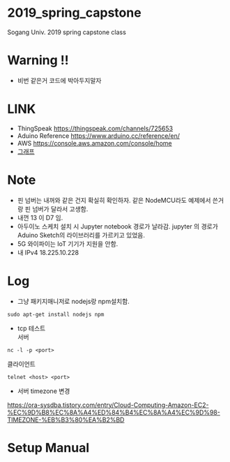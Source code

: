 # 2019_spring_capstone
Sogang Univ. 2019 spring capstone class

# Warning   !!
+ 비번 같은거 코드에 박아두지말자  

# LINK
+ ThingSpeak https://thingspeak.com/channels/725653
+ Aduino Reference https://www.arduino.cc/reference/en/
+ AWS https://console.aws.amazon.com/console/home
+ [그래프](http://18.225.10.228:8080/graph)

# Note
+ 핀 넘버는 내꺼와 같은 건지 확실히 확인하자. 같은 NodeMCU라도 예제에서 쓴거랑 핀 넘버가 달라서 고생함.
+ 내껀  13 이 D7 임. 
+ 아두이노 스케치 설치 시 Jupyter notebook 경로가 날라감. jupyter 의 경로가 Aduino Sketch의 라이브러리를 가르키고 있었음.
+ 5G 와이파이는 IoT 기기가 지원을 안함. 
+ 내 IPv4 18.225.10.228  


# Log
+ 그냥 패키지매니저로 nodejs랑 npm설치함.
```
sudo apt-get install nodejs npm
```

+ tcp 테스트  
서버  
```
nc -l -p <port>
```
클라이언트  
```
telnet <host> <port>
```
+ 서버 timezone 변경  

https://ora-sysdba.tistory.com/entry/Cloud-Computing-Amazon-EC2-%EC%9D%B8%EC%8A%A4%ED%84%B4%EC%8A%A4%EC%9D%98-TIMEZONE-%EB%B3%80%EA%B2%BD  

# Setup Manual

